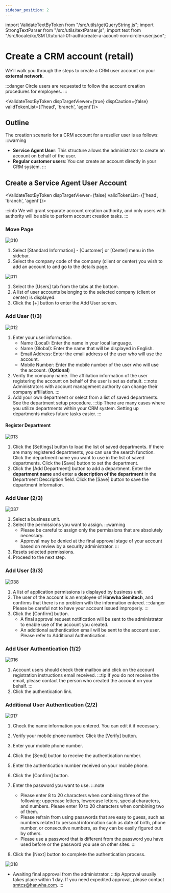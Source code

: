 ```yaml
---
sidebar_position: 2
---
```


import ValidateTextByToken from "/src/utils/getQueryString.js";
import StrongTextParser from "/src/utils/textParser.js";
import text from "/src/locale/ko/SMT/tutorial-01-auth/create-a-acount-non-circle-user.json";

# Create a CRM account (retail)

<!-- 메뉴단에서 번역이 안되므로 여기 하드코딩해야 함 #가 달린 헤더와 함께 -->
We'll walk you through the steps to create a CRM user account on your **external network**.

:::danger
Circle users are requested to follow the account creation procedures for employees.
:::

<ValidateTextByToken dispTargetViewer={true} dispCaution={false} validTokenList={['head', 'branch', 'agent']}>

## Outline

The creation scenario for a CRM account for a reseller user is as follows:
:::warning 
   - **Service Agent User**: This structure allows the administrator to create an account on behalf of the user.
   - **Regular customer users**: You can create an account directly in your CRM system.
:::

</ValidateTextByToken>



## Create a Service Agent User Account

<ValidateTextByToken dispTargetViewer={false} validTokenList={['head', 'branch', 'agent']}>

:::info
We will grant separate account creation authority, and only users with authority will be able to perform account creation tasks.
:::

### Move Page

![010](./img/010.png)

1. Select [Standard Information] - [Customer] or [Center] menu in the sidebar.
2. Select the company code of the company (client or center) you wish to add an account to and go to the details page.

![011](./img/011.png)

1. Select the [Users] tab from the tabs at the bottom.
2. A list of user accounts belonging to the selected company (client or center) is displayed.
3. Click the [+] button to enter the Add User screen.

### Add User (1/3)

![012](./img/012.png)

1. Enter your user information.
   - Name (Local): Enter the name in your local language.
   - Name (Global): Enter the name that will be displayed in English.
   - Email Address: Enter the email address of the user who will use the account.
   - Mobile Number: Enter the mobile number of the user who will use the account. (**Optional**)
2. Verify the company name. The affiliation information of the user registering the account on behalf of the user is set as default.
   :::note
   Administrators with account management authority can change their company affiliation.
   :::
3. Add your own department or select from a list of saved departments. See the department setup procedure.
   :::tip
   There are many cases where you utilize departments within your CRM system. Setting up departments makes future tasks easier.
   :::

#### Register Department

![013](./img/013.png)

1. Click the [Settings] button to load the list of saved departments. If there are many registered departments, you can use the search function. Click the department name you want to use in the list of saved departments. Click the [Save] button to set the department.
1. Click the [Add Department] button to add a department. Enter the **department name** and enter a **description of the department** in the Department Description field. Click the [Save] button to save the department information.


### Add User (2/3)

![037](./img/037.png)

1. Select a business unit.
1. Select the permissions you want to assign.
   :::warning
      - Please be careful to assign only the permissions that are absolutely necessary.
      - Approval may be denied at the final approval stage of your account based on review by a security administrator.
   :::
1. Resets selected permissions.
1. Proceed to the next step.

### Add User (3/3)

![038](./img/038.png)

1. A list of application permissions is displayed by business unit.
1. The user of the account is an employee of **Hanwha Semitech**, and confirms that there is no problem with the information entered.
   :::danger
   Please be careful not to have your account issued improperly.
   :::
1. Click the [Confirm] button.
   - A final approval request notification will be sent to the administrator to enable use of the account you created.
   - An additional authentication email will be sent to the account user. Please refer to Additional Authentication.

### Add User Authentication (1/2)

![016](./img/016.png)

1. Account users should check their mailbox and click on the account registration instructions email received.
   :::tip
   If you do not receive the email, please contact the person who created the account on your behalf.
   :::
1. Click the authentication link.


### Additional User Authentication (2/2)

![017](./img/017.png)
1. Check the name information you entered. You can edit it if necessary.
1. Verify your mobile phone number. Click the [Verify] button.
1. Enter your mobile phone number.
1. Click the [Send] button to receive the authentication number.
1. Enter the authentication number received on your mobile phone.

1. Click the [Confirm] button.
1. Enter the password you want to use.
   :::note
   - Please enter 8 to 20 characters when combining three of the following: uppercase letters, lowercase letters, special characters, and numbers. Please enter 10 to 20 characters when combining two of them.
   - Please refrain from using passwords that are easy to guess, such as numbers related to personal information such as date of birth, phone number, or consecutive numbers, as they can be easily figured out by others.
   - Please use a password that is different from the password you have used before or the password you use on other sites.
   :::
1. Click the [Next] button to complete the authentication process.

![018](./img/018.png)

- Awaiting final approval from the administrator.
   :::tip
   Approval usually takes place within 1 day. If you need expedited approval, please contact smtcs@hanwha.com.
   :::

</ValidateTextByToken>
